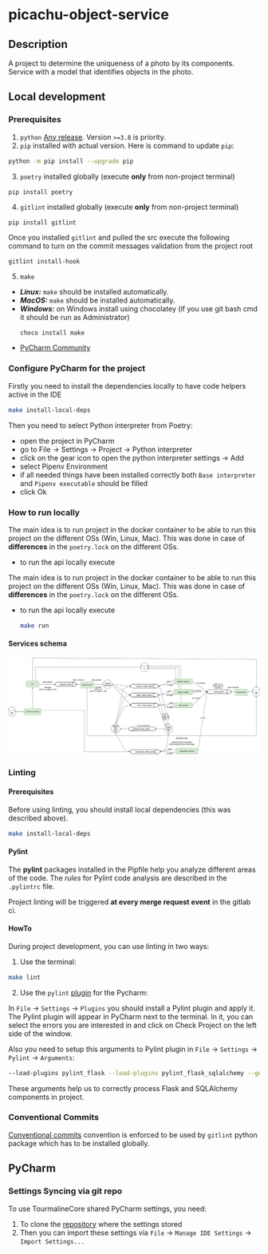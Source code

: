 # picachu-object-service

## Description
A project to determine the uniqueness of a photo by its components. 
Service with a model that identifies objects in the photo.


## Local development

### Prerequisites

1. `python` [Any release](https://www.python.org/downloads). Version `>=3.8` is priority.
2. `pip` installed with actual version. Here is command to update `pip`:
  ```bash
  python -m pip install --upgrade pip
  ```
3. `poetry` installed globally (execute **only** from non-project terminal)
  ```
  pip install poetry
  ```

4. `gitlint` installed globally (execute **only** from non-project terminal)
  ```
  pip install gitlint
  ```
  Once you installed `gitlint` and pulled the src execute the following command to turn on the commit messages validation from the project root
  ```
  gitlint install-hook
  ```

5. `make`
  - ***Linux:*** `make` should be installed automatically.
  - ***MacOS:*** `make` should be installed automatically.
  - ***Windows:***
    on Windows install using chocolatey (if you use git bash cmd it should be run as Administrator)
    ```bash
    choco install make
    ```
- [PyCharm Community](https://www.jetbrains.com/pycharm/download/)

### Configure PyCharm for the project

Firstly you need to install the dependencies locally to have code helpers active in the IDE
```bash
make install-local-deps
```

Then you need to select Python interpreter from Poetry:
- open the project in PyCharm
- go to File -> Settings -> Project -> Python interpreter
- click on the gear icon to open the python interpreter settings -> Add
- select Pipenv Environment
- if all needed things have been installed correctly both `Base interpreter` and `Pipenv executable` should be filled
- click Ok

### How to run locally

The main idea is to run project in the docker container to be able to run this project on the different OSs (Win, Linux, Mac). This was done in case of **differences** in the `poetry.lock` on the different OSs.

- to run the api locally execute

The main idea is to run project in the docker container to be able to run this project on the different OSs (Win, Linux, Mac). This was done in case of **differences** in the `poetry.lock` on the different OSs.

- to run the api locally execute
  ```bash
  make run
  ```
#### Services schema
![picachu_services_schema.png](picachu_services_schema.png)

### Linting

#### Prerequisites
Before using linting, you should install local dependencies (this was described above). 
```bash
make install-local-deps
```

#### Pylint
The **pylint** packages installed in the Pipfile help you analyze different areas of the code.
The *rules* for  Pylint code analysis are described in the `.pylintrc` file.
 
Project linting will be triggered **at every merge request event** in the gitlab ci.

#### HowTo
During project development, you can use linting in two ways:
1) Use the terminal:
  ```bash
  make lint
  ```

2) Use the `pylint` [plugin](https://plugins.jetbrains.com/plugin/11084-pylint) for the Pycharm:

  In `File` -> `Settings` -> `Plugins` you should install a Pylint plugin and apply it.
  The Pylint plugin will appear in PyCharm next to the terminal. In it, you can select the errors you are interested in 
  and click on Check Project on the left side of the window.

  Also you need to setup this arguments to Pylint plugin in `File` -> `Settings` -> `Pylint` -> `Arguments`:
  
  ```bash
  --load-plugins pylint_flask --load-plugins pylint_flask_sqlalchemy --generated-members=Column
  ```

  These arguments help us to correctly process Flask and SQLAlchemy components in project.

### Conventional Commits

[Conventional commits](https://www.conventionalcommits.org/en/v1.0.0/) convention is enforced to be used by `gitlint` python package which has to be installed globally.


## PyCharm

### Settings Syncing via git repo

To use TourmalineCore shared PyCharm settings, you need:
1. To clone the [repository](https://gitlab.com/tourmalinecore/infrastructure/pycharm-settings) where the settings stored
2. Then you can import these settings via `File` -> `Manage IDE Settings` -> `Import Settings...`
